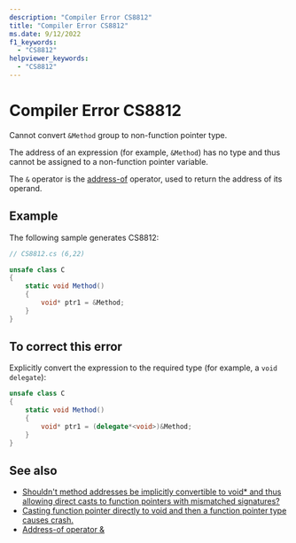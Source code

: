 ```yaml
---
description: "Compiler Error CS8812"
title: "Compiler Error CS8812"
ms.date: 9/12/2022
f1_keywords:
  - "CS8812"
helpviewer_keywords:
  - "CS8812"
---
```

# Compiler Error CS8812

Cannot convert `&Method` group to non-function pointer type.

The address of an expression (for example, `&Method`) has no type and thus cannot be assigned to a non-function pointer variable.

The `&` operator is the [address-of](../operators/pointer-related-operators.md#address-of-operator) operator, used to return the address of its operand.

## Example

 The following sample generates CS8812:

```csharp
// CS8812.cs (6,22)

unsafe class C
{
    static void Method()
    {
        void* ptr1 = &Method;
    }
}
```

## To correct this error

Explicitly convert the expression to the required type (for example, a `void` `delegate`):

```csharp
unsafe class C
{
    static void Method()
    {
        void* ptr1 = (delegate*<void>)&Method;
    }
}
```

## See also

- [Shouldn't method addresses be implicitly convertible to void* and thus allowing direct casts to function pointers with mismatched signatures?](https://github.com/dotnet/csharplang/discussions/5720)
- [Casting function pointer directly to void and then a function pointer type causes crash.](https://github.com/dotnet/roslyn/issues/44489)
- [Address-of operator &amp;](../operators/pointer-related-operators.md#address-of-operator)
